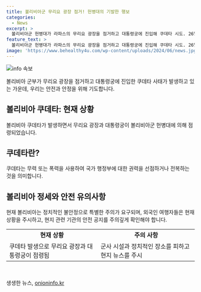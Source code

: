 ```yaml
---
title: 볼리비아군 무리요 광장 점거! 헌병대의 기발한 행보
categories:
  - News
excerpt: >
  볼리비아군 헌병대가 라파스의 무리요 광장을 점거하고 대통령궁에 진입해 쿠데타 시도. 26일(현지시각) 이 사건이 발생하여 전차와 장갑차가 동원됐으며, 군부가 관련된 동향을 주시하고 있다고 전해졌다.
feature_text: >
  볼리비아군 헌병대가 라파스의 무리요 광장을 점거하고 대통령궁에 진입해 쿠데타 시도. 26일(현지시각) 이 사건이 발생하여 전차와 장갑차가 동원됐으며, 군부가 관련된 동향을 주시하고 있다고 전해졌다.
image: 'https://www.behealthy4u.com/wp-content/uploads/2024/06/news.jpg'
---
```


<p><img src="https://www.behealthy4u.com/wp-content/uploads/2024/06/news.jpg" alt="info 속보" /></p>

<p data-ke-size="size16">볼리비아 군부가 무리요 광장을 점거하고 대통령궁에 진입한 쿠데타 사태가 발생하고 있는 가운데, 우리는 안전과 안정을 위해 기도합니다.</p>

<h2 data-ke-size="size26">볼리비아 쿠데타: 현재 상황</h2>

<p>볼리비아 쿠데타가 발생하면서 무리요 광장과 대통령궁이 볼리비아군 헌병대에 의해 점령되었습니다.</p>

<h2 data-ke-size="size26">쿠데타란?</h2>

<p>쿠데타는 무력 또는 폭력을 사용하여 국가 행정부에 대한 권력을 선점하거나 전복하는 것을 의미합니다.</p>

<h2 data-ke-size="size26">볼리비아 정세와 안전 유의사항</h2>

<p>현재 볼리비아는 정치적인 불안정으로 특별한 주의가 요구되며, 외국인 여행자들은 현재 상황을 주시하고, 현지 관련 기관의 안전 공지를 주의깊게 확인해야 합니다.</p>

<table>
  <tr>
    <td style="text-align: center; height: 17px;"><b>현재 상황</b></td>
    <td style="text-align: center; height: 17px;"><b>주의 사항</b></td>
  </tr>
  <tr>
    <td style="text-align: left; height: 17px;">쿠데타 발생으로 무리요 광장과 대통령궁이 점령됨</td>
    <td style="text-align: left; height: 17px;">군사 시설과 정치적인 장소를 피하고 현지 뉴스를 주시</td>
  </tr>
</table>

<p data-ke-size="size16">&nbsp;</p>
생생한 뉴스, <a href="https://onioninfo.kr" rel="dofollow">onioninfo.kr</a>


